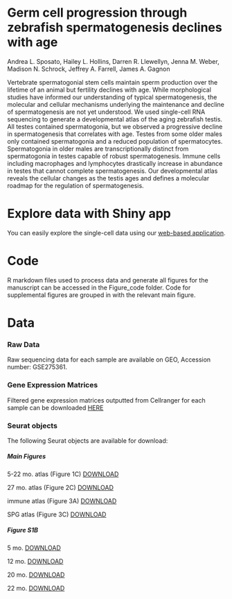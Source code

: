 # Germ cell progression through zebrafish spermatogenesis declines with age

Andrea L. Sposato, Hailey L. Hollins, Darren R. Llewellyn, Jenna M. Weber, Madison N. Schrock, Jeffrey A. Farrell, James A. Gagnon

Vertebrate spermatogonial stem cells maintain sperm production over the lifetime of an animal but fertility declines with age. While morphological studies have informed our understanding of typical spermatogenesis, the molecular and cellular mechanisms underlying the maintenance and decline of spermatogenesis are not yet understood. We used single-cell RNA sequencing to generate a developmental atlas of the aging zebrafish testis. All testes contained spermatogonia, but we observed a progressive decline in spermatogenesis that correlates with age. Testes from some older males only contained spermatogonia and a reduced population of spermatocytes. Spermatogonia in older males are transcriptionally distinct from spermatogonia in testes capable of robust spermatogenesis. Immune cells including macrophages and lymphocytes drastically increase in abundance in testes that cannot complete spermatogenesis. Our developmental atlas reveals the cellular changes as the testis ages and defines a molecular roadmap for the regulation of spermatogenesis. 

# Explore data with Shiny app
You can easily explore the single-cell data using our [web-based application](https://sposato.shinyapps.io/aging_zebrafish_testis/).

# Code
R markdown files used to process data and generate all figures for the manuscript can be accessed in the Figure_code folder. Code for supplemental figures are grouped in with the relevant main figure. 

# Data

### Raw Data 
Raw sequencing data for each sample are available on GEO, Accession number: GSE275361.

### Gene Expression Matrices 
Filtered gene expression matrices outputted from Cellranger for each sample can be downloaded [HERE](https://drive.google.com/drive/folders/1s_kVKr1LUiEaN6l0ca8W5yGbNQ_ztZnr?usp=sharing)

### Seurat objects 
The following Seurat objects are available for download:

##### Main Figures
5-22 mo. atlas (Figure 1C) [DOWNLOAD](https://drive.google.com/file/d/1XEFHbI0cxR0YiwYRFFJff_xWQ_QN0CFw/view?usp=sharing)

27 mo. atlas (Figure 2C) [DOWNLOAD](https://drive.google.com/file/d/1JpmZJdrAF0ecNJcbT_0yd9fzSzy5ntaM/view?usp=sharing)

immune atlas (Figure 3A) [DOWNLOAD](https://drive.google.com/file/d/1Q4Oy4bG3qMzvSuz7f-8JiDKrEtcpt8Qe/view?usp=sharing)

SPG atlas (Figure 3C) [DOWNLOAD](https://drive.google.com/file/d/1NB9Pi73mCTc0y6FKByB8X5uSn6tEx2GS/view?usp=sharing)

##### Figure S1B
5 mo. [DOWNLOAD](https://drive.google.com/file/d/1X1gbmF9gEHzdPXFDxKvBFZBO0lARQ35o/view?usp=sharing)

12 mo. [DOWNLOAD](https://drive.google.com/file/d/194f2ahQB2dTG3PTuSAMA47HRYEPVOU5M/view?usp=sharing)

20 mo. [DOWNLOAD](https://drive.google.com/file/d/18jMrmVg-Rs8qGvF6EO_MvFwRkEab6W47/view?usp=sharing)

22 mo. [DOWNLOAD](https://drive.google.com/file/d/1rp9jZmYslALasu2Gh-w5HVno8Z-Lo8jb/view?usp=sharing)


